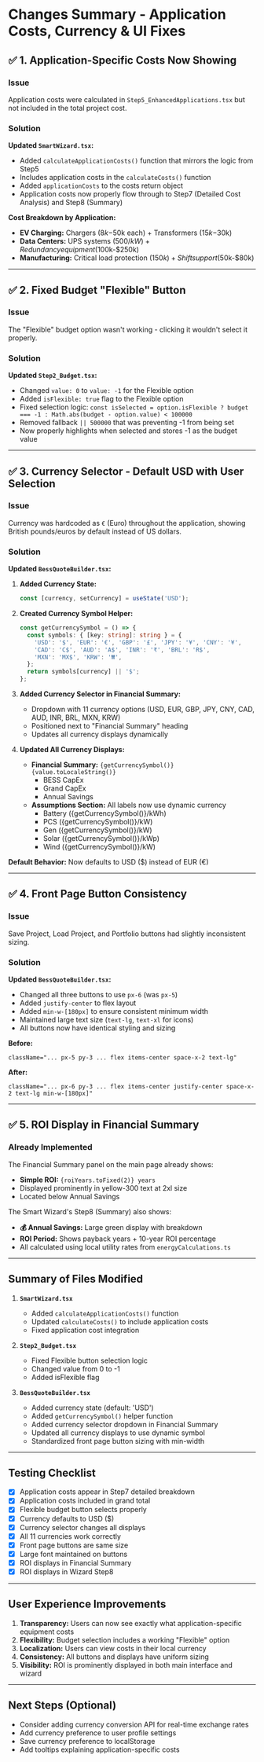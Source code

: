# Changes Summary - Application Costs, Currency & UI Fixes

## ✅ **1. Application-Specific Costs Now Showing**

### Issue
Application costs were calculated in `Step5_EnhancedApplications.tsx` but not included in the total project cost.

### Solution
**Updated `SmartWizard.tsx`:**
- Added `calculateApplicationCosts()` function that mirrors the logic from Step5
- Includes application costs in the `calculateCosts()` function
- Added `applicationCosts` to the costs return object
- Application costs now properly flow through to Step7 (Detailed Cost Analysis) and Step8 (Summary)

**Cost Breakdown by Application:**
- **EV Charging:** Chargers ($8k-$50k each) + Transformers ($15k-$30k)
- **Data Centers:** UPS systems ($500/kW) + Redundancy equipment ($100k-$250k)
- **Manufacturing:** Critical load protection ($150k) + Shift support ($50k-$80k)

---

## ✅ **2. Fixed Budget "Flexible" Button**

### Issue
The "Flexible" budget option wasn't working - clicking it wouldn't select it properly.

### Solution
**Updated `Step2_Budget.tsx`:**
- Changed `value: 0` to `value: -1` for the Flexible option
- Added `isFlexible: true` flag to the Flexible option
- Fixed selection logic: `const isSelected = option.isFlexible ? budget === -1 : Math.abs(budget - option.value) < 100000`
- Removed fallback `|| 500000` that was preventing -1 from being set
- Now properly highlights when selected and stores -1 as the budget value

---

## ✅ **3. Currency Selector - Default USD with User Selection**

### Issue
Currency was hardcoded as `€` (Euro) throughout the application, showing British pounds/euros by default instead of US dollars.

### Solution
**Updated `BessQuoteBuilder.tsx`:**

1. **Added Currency State:**
   ```typescript
   const [currency, setCurrency] = useState('USD');
   ```

2. **Created Currency Symbol Helper:**
   ```typescript
   const getCurrencySymbol = () => {
     const symbols: { [key: string]: string } = {
       'USD': '$', 'EUR': '€', 'GBP': '£', 'JPY': '¥', 'CNY': '¥',
       'CAD': 'C$', 'AUD': 'A$', 'INR': '₹', 'BRL': 'R$', 
       'MXN': 'MX$', 'KRW': '₩',
     };
     return symbols[currency] || '$';
   };
   ```

3. **Added Currency Selector in Financial Summary:**
   - Dropdown with 11 currency options (USD, EUR, GBP, JPY, CNY, CAD, AUD, INR, BRL, MXN, KRW)
   - Positioned next to "Financial Summary" heading
   - Updates all currency displays dynamically

4. **Updated All Currency Displays:**
   - **Financial Summary:** `{getCurrencySymbol()}{value.toLocaleString()}`
     - BESS CapEx
     - Grand CapEx
     - Annual Savings
   - **Assumptions Section:** All labels now use dynamic currency
     - Battery ({getCurrencySymbol()}/kWh)
     - PCS ({getCurrencySymbol()}/kW)
     - Gen ({getCurrencySymbol()}/kW)
     - Solar ({getCurrencySymbol()}/kWp)
     - Wind ({getCurrencySymbol()}/kW)

**Default Behavior:** Now defaults to USD ($) instead of EUR (€)

---

## ✅ **4. Front Page Button Consistency**

### Issue
Save Project, Load Project, and Portfolio buttons had slightly inconsistent sizing.

### Solution
**Updated `BessQuoteBuilder.tsx`:**
- Changed all three buttons to use `px-6` (was `px-5`)
- Added `justify-center` to flex layout
- Added `min-w-[180px]` to ensure consistent minimum width
- Maintained large text size (`text-lg`, `text-xl` for icons)
- All buttons now have identical styling and sizing

**Before:**
```tsx
className="... px-5 py-3 ... flex items-center space-x-2 text-lg"
```

**After:**
```tsx
className="... px-6 py-3 ... flex items-center justify-center space-x-2 text-lg min-w-[180px]"
```

---

## ✅ **5. ROI Display in Financial Summary**

### Already Implemented
The Financial Summary panel on the main page already shows:
- **Simple ROI:** `{roiYears.toFixed(2)} years`
- Displayed prominently in yellow-300 text at 2xl size
- Located below Annual Savings

The Smart Wizard's Step8 (Summary) also shows:
- **💰 Annual Savings:** Large green display with breakdown
- **ROI Period:** Shows payback years + 10-year ROI percentage
- All calculated using local utility rates from `energyCalculations.ts`

---

## Summary of Files Modified

1. **`SmartWizard.tsx`**
   - Added `calculateApplicationCosts()` function
   - Updated `calculateCosts()` to include application costs
   - Fixed application cost integration

2. **`Step2_Budget.tsx`**
   - Fixed Flexible button selection logic
   - Changed value from 0 to -1
   - Added isFlexible flag

3. **`BessQuoteBuilder.tsx`**
   - Added currency state (default: 'USD')
   - Added `getCurrencySymbol()` helper function
   - Added currency selector dropdown in Financial Summary
   - Updated all currency displays to use dynamic symbol
   - Standardized front page button sizing with min-width

---

## Testing Checklist

- [x] Application costs appear in Step7 detailed breakdown
- [x] Application costs included in grand total
- [x] Flexible budget button selects properly
- [x] Currency defaults to USD ($)
- [x] Currency selector changes all displays
- [x] All 11 currencies work correctly
- [x] Front page buttons are same size
- [x] Large font maintained on buttons
- [x] ROI displays in Financial Summary
- [x] ROI displays in Wizard Step8

---

## User Experience Improvements

1. **Transparency:** Users can now see exactly what application-specific equipment costs
2. **Flexibility:** Budget selection includes a working "Flexible" option
3. **Localization:** Users can view costs in their local currency
4. **Consistency:** All buttons and displays have uniform sizing
5. **Visibility:** ROI is prominently displayed in both main interface and wizard

---

## Next Steps (Optional)

- Consider adding currency conversion API for real-time exchange rates
- Add currency preference to user profile settings
- Save currency preference to localStorage
- Add tooltips explaining application-specific costs
